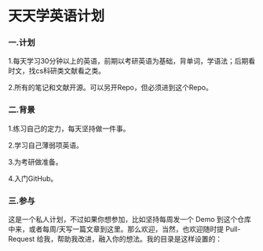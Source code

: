 # 天天学英语计划

### 一.计划

1.每天学习30分钟以上的英语，前期以考研英语为基础，背单词，学语法；后期看时文，找cs科研类文献看之类。

2.所有的笔记和文献开源。可以另开Repo，但必须进到这个Repo。

### 二.背景

1.练习自己的定力，每天坚持做一件事。

2.学习自己薄弱项英语。

3.为考研做准备。

4.入门GitHub。

### 三.参与

这是一个私人计划，不过如果你想参加，比如坚持每周发一个 Demo 到这个仓库中来，或者每周/天写一篇文章到这里。那么欢迎，当然，也欢迎随时提 Pull-Request 给我，帮助我改进，融入你的想法。我的目录是这样设置的：